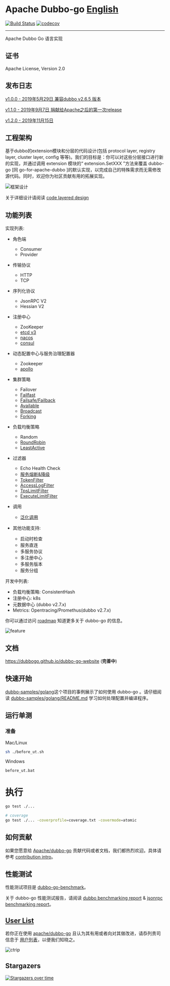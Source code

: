 # Apache Dubbo-go [English](./README.md) #

[![Build Status](https://travis-ci.org/apache/dubbo-go.svg?branch=master)](https://travis-ci.org/apache/dubbo-go)
[![codecov](https://codecov.io/gh/apache/dubbo-go/branch/master/graph/badge.svg)](https://codecov.io/gh/apache/dubbo-go)

---
Apache Dubbo Go 语言实现

## 证书 ##

Apache License, Version 2.0

## 发布日志 ##

[v1.0.0 - 2019年5月29日 兼容dubbo v2.6.5 版本](https://github.com/apache/dubbo-go/releases/tag/v1.0.0)

[v1.1.0 - 2019年9月7日 捐献给Apache之后的第一次release](https://github.com/apache/dubbo-go/releases/tag/v1.1.0)

[v1.2.0 - 2019年11月15日](https://github.com/apache/dubbo-go/releases/tag/v1.2.0)

## 工程架构 ##

基于dubbo的extension模块和分层的代码设计(包括 protocol layer, registry layer, cluster layer, config 等等)。我们的目标是：你可以对这些分层接口进行新的实现，并通过调用 extension 模块的“ extension.SetXXX ”方法来覆盖 dubbo-go [同 go-for-apache-dubbo ]的默认实现，以完成自己的特殊需求而无需修改源代码。同时，欢迎你为社区贡献有用的拓展实现。

![框架设计](https://raw.githubusercontent.com/wiki/dubbo/dubbo-go/dubbo-go%E4%BB%A3%E7%A0%81%E5%88%86%E5%B1%82%E8%AE%BE%E8%AE%A1.png)

关于详细设计请阅读 [code layered design](https://github.com/apache/dubbo-go/wiki/dubbo-go-V1.0-design)

## 功能列表 ##

实现列表:

- 角色端
    * Consumer
    * Provider
    
- 传输协议
    * HTTP
    * TCP

- 序列化协议
    * JsonRPC V2
    * Hessian V2
    
- 注册中心
    * ZooKeeper
    * [etcd v3](https://github.com/apache/dubbo-go/pull/148)
    * [nacos](https://github.com/apache/dubbo-go/pull/151)
    * [consul](https://github.com/apache/dubbo-go/pull/121)
    
- 动态配置中心与服务治理配置器
    * Zookeeper
    * [apollo](https://github.com/apache/dubbo-go/pull/250)
    
- 集群策略
    * Failover
    * [Failfast](https://github.com/apache/dubbo-go/pull/140)
    * [Failsafe/Failback](https://github.com/apache/dubbo-go/pull/136)
    * [Available](https://github.com/apache/dubbo-go/pull/155)
    * [Broadcast](https://github.com/apache/dubbo-go/pull/158)
    * [Forking](https://github.com/apache/dubbo-go/pull/161)
   
- 负载均衡策略
    * Random
    * [RoundRobin](https://github.com/apache/dubbo-go/pull/66)
    * [LeastActive](https://github.com/apache/dubbo-go/pull/65)
    
- 过滤器
    * Echo Health Check
    * [服务熔断&降级](https://github.com/apache/dubbo-go/pull/133)
    * [TokenFilter](https://github.com/apache/dubbo-go/pull/202)
    * [AccessLogFilter](https://github.com/apache/dubbo-go/pull/214)
    * [TpsLimitFilter](https://github.com/apache/dubbo-go/pull/237)
    * [ExecuteLimitFilter](https://github.com/apache/dubbo-go/pull/246)
    
- 调用
    * [泛化调用](https://github.com/apache/dubbo-go/pull/122)
    
- 其他功能支持:
    * 启动时检查
    * 服务直连
    * 多服务协议
    * 多注册中心
    * 多服务版本
    * 服务分组

开发中列表:

- 负载均衡策略: ConsistentHash
- 注册中心: k8s
- 元数据中心 (dubbo v2.7.x)
- Metrics: Opentracing/Promethus(dubbo v2.7.x)

你可以通过访问 [roadmap](https://github.com/apache/dubbo-go/wiki/Roadmap) 知道更多关于 dubbo-go 的信息。

![feature](https://raw.githubusercontent.com/wiki/apache/dubbo-go/arch.png)

## 文档

https://dubbogo.github.io/dubbo-go-website (**完善中**)

## 快速开始 ##

[dubbo-samples/golang](https://github.com/dubbogo/dubbo-samples)这个项目的事例展示了如何使用 dubbo-go 。请仔细阅读 [dubbo-samples/golang/README.md](https://github.com/dubbogo/dubbo-samples/blob/master/golang/README.md) 学习如何处理配置并编译程序。

## 运行单测

### 准备

Mac/Linux
```bash
sh ./before_ut.sh
```

Windows
```bash
before_ut.bat
```

# 执行
```bash
go test ./...

# coverage
go test ./... -coverprofile=coverage.txt -covermode=atomic
```

## 如何贡献

如果您愿意给 [Apache/dubbo-go](https://github.com/apache/dubbo-go) 贡献代码或者文档，我们都热烈欢迎。具体请参考 [contribution intro](https://github.com/apache/dubbo-go/blob/master/contributing.md)。

## 性能测试 ##

性能测试项目是 [dubbo-go-benchmark](https://github.com/dubbogo/dubbo-go-benchmark)。

关于 dubbo-go 性能测试报告，请阅读 [dubbo benchmarking report](https://github.com/apache/dubbo-go/wiki/pressure-test-report-for-dubbo) & [jsonrpc benchmarking report](https://github.com/apache/dubbo-go/wiki/pressure-test-report-for-jsonrpc)。

## [User List](https://github.com/apache/dubbo-go/issues/2)

若你正在使用 [apache/dubbo-go](github.com/apache/dubbo-go) 且认为其有用或者向对其做改进，请忝列贵司信息于 [用户列表](https://github.com/apache/dubbo-go/issues/2)，以便我们知晓之。

![ctrip](https://pic.c-ctrip.com/common/c_logo2013.png)

## Stargazers

[![Stargazers over time](https://starchart.cc/apache/dubbo-go.svg)](https://starchart.cc/apache/dubbo-go)

